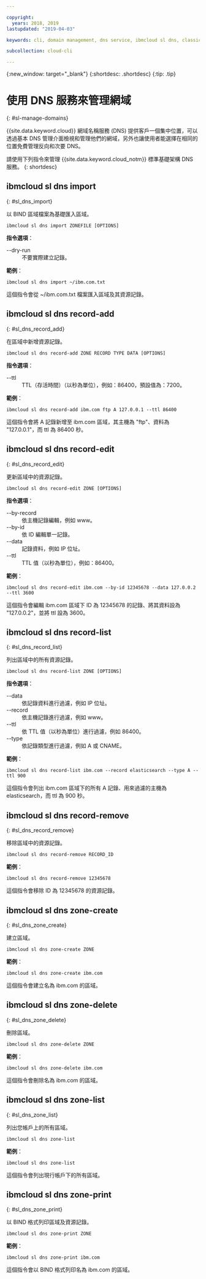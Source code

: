 ```yaml
---

copyright:
  years: 2018, 2019
lastupdated: "2019-04-03"

keywords: cli, domain management, dns service, ibmcloud sl dns, classic infrastructure, management interface, dns, dns cli, manage dns cli

subcollection: cloud-cli

---
```


{:new_window: target="_blank"}
{:shortdesc: .shortdesc}
{:tip: .tip}

# 使用 DNS 服務來管理網域
{: #sl-manage-domains}

{{site.data.keyword.cloud}} 網域名稱服務 (DNS) 提供客戶一個集中位置，可以透過基本 DNS 管理介面檢視和管理他們的網域，另外也讓使用者能選擇在相同的位置免費管理反向和次要 DNS。

請使用下列指令來管理 {{site.data.keyword.cloud_notm}} 標準基礎架構 DNS 服務。
{: shortdesc}

## ibmcloud sl dns import
{: #sl_dns_import}

以 BIND 區域檔案為基礎匯入區域。
```
ibmcloud sl dns import ZONEFILE [OPTIONS]
```

<strong>指令選項</strong>：
<dl>
<dt>--dry-run</dt>
<dd>不要實際建立記錄。</dd>
</dl>

**範例**：
```
ibmcloud sl dns import ~/ibm.com.txt
```
這個指令會從 ~/ibm.com.txt 檔案匯入區域及其資源記錄。


## ibmcloud sl dns record-add
{: #sl_dns_record_add}

在區域中新增資源記錄。
```
ibmcloud sl dns record-add ZONE RECORD TYPE DATA [OPTIONS]
```

<strong>指令選項</strong>：
<dl>
<dt>--ttl</dt>
<dd>TTL（存活時間）（以秒為單位），例如：86400，預設值為：7200。</dd>
</dl>

**範例**：
```
ibmcloud sl dns record-add ibm.com ftp A 127.0.0.1 --ttl 86400
```
這個指令會將 A 記錄新增至 ibm.com 區域，其主機為 "ftp"、資料為 "127.0.0.1"，而 ttl 為 86400 秒。


## ibmcloud sl dns record-edit
{: #sl_dns_record_edit}

更新區域中的資源記錄。
```
ibmcloud sl dns record-edit ZONE [OPTIONS]
```

<strong>指令選項</strong>：
<dl>
<dt>--by-record</dt>
<dd>依主機記錄編輯，例如 www。</dd>
<dt>--by-id</dt>
<dd>依 ID 編輯單一記錄。</dd>
<dt>--data</dt>
<dd>記錄資料，例如 IP 位址。</dd>
<dt>--ttl</dt>
<dd>TTL 值（以秒為單位），例如：86400。</dd>
</dl>

**範例**：
```
ibmcloud sl dns record-edit ibm.com --by-id 12345678 --data 127.0.0.2 --ttl 3600
```
這個指令會編輯 ibm.com 區域下 ID 為 12345678 的記錄、將其資料設為 "127.0.0.2"，並將 ttl 設為 3600。


## ibmcloud sl dns record-list
{: #sl_dns_record_list}

列出區域中的所有資源記錄。
```
ibmcloud sl dns record-list ZONE [OPTIONS]
```

<strong>指令選項</strong>：
<dl>
<dt>--data</dt>
<dd>依記錄資料進行過濾，例如 IP 位址。</dd>
<dt>--record</dt>
<dd>依主機記錄進行過濾，例如 www。</dd>
<dt>--ttl</dt>
<dd>依 TTL 值（以秒為單位）進行過濾，例如 86400。</dd>
<dt>--type</dt>
<dd>依記錄類型進行過濾，例如 A 或 CNAME。</dd>
</dl>

**範例**：
```
ibmcloud sl dns record-list ibm.com --record elasticsearch --type A --ttl 900
```
這個指令會列出 ibm.com 區域下的所有 A 記錄、用來過濾的主機為 elasticsearch，而 ttl 為 900 秒。


## ibmcloud sl dns record-remove
{: #sl_dns_record_remove}

移除區域中的資源記錄。
```
ibmcloud sl dns record-remove RECORD_ID
```

**範例**：
```
ibmcloud sl dns record-remove 12345678
```
這個指令會移除 ID 為 12345678 的資源記錄。


## ibmcloud sl dns zone-create
{: #sl_dns_zone_create}

建立區域。
```
ibmcloud sl dns zone-create ZONE
```

**範例**：
```
ibmcloud sl dns zone-create ibm.com
```
這個指令會建立名為 ibm.com 的區域。


## ibmcloud sl dns zone-delete
{: #sl_dns_zone_delete}

刪除區域。
```
ibmcloud sl dns zone-delete ZONE
```

**範例**：
```
ibmcloud sl dns zone-delete ibm.com
```
這個指令會刪除名為 ibm.com 的區域。


## ibmcloud sl dns zone-list
{: #sl_dns_zone_list}

列出您帳戶上的所有區域。
```
ibmcloud sl dns zone-list
```

**範例**：
```
ibmcloud sl dns zone-list
```
這個指令會列出現行帳戶下的所有區域。


## ibmcloud sl dns zone-print
{: #sl_dns_zone_print}

以 BIND 格式列印區域及資源記錄。
```
ibmcloud sl dns zone-print ZONE
```

**範例**：
```
ibmcloud sl dns zone-print ibm.com
```
這個指令會以 BIND 格式列印名為 ibm.com 的區域。
